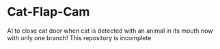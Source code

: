 # Cat-Flap-Cam
AI to close cat door when cat is detected with an animal in its mouth
now with only one branch!
This repository is incomplete
